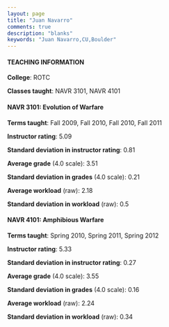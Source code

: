 ```yaml
---
layout: page
title: "Juan Navarro" 
comments: true
description: "blanks"
keywords: "Juan Navarro,CU,Boulder"
---
```

<head>
<script src="https://ajax.googleapis.com/ajax/libs/jquery/2.1.3/jquery.min.js"></script>
<script src="https://dl.dropboxusercontent.com/s/pc42nxpaw1ea4o9/highcharts.js?dl=0"></script>
<!-- <script src="../assets/js/highcharts.js"></script> -->
<style type="text/css">@font-face {
	font-family: "Bebas Neue";
	src: url(https://www.filehosting.org/file/details/544349/BebasNeue Regular.otf) format("opentype");
	}
	h1.Bebas { 
		font-family: "Bebas Neue", Verdana, Tahoma;
	}
</style>
</head>
	   
#### TEACHING INFORMATION

**College**: ROTC

**Classes taught**: NAVR 3101, NAVR 4101

#### NAVR 3101: Evolution of Warfare

**Terms taught**: Fall 2009, Fall 2010, Fall 2010, Fall 2011

**Instructor rating**: 5.09

**Standard deviation in instructor rating**: 0.81

**Average grade** (4.0 scale): 3.51

**Standard deviation in grades** (4.0 scale): 0.21

**Average workload** (raw): 2.18

**Standard deviation in workload** (raw): 0.5

#### NAVR 4101: Amphibious Warfare

**Terms taught**: Spring 2010, Spring 2011, Spring 2012

**Instructor rating**: 5.33

**Standard deviation in instructor rating**: 0.27

**Average grade** (4.0 scale): 3.55

**Standard deviation in grades** (4.0 scale): 0.16

**Average workload** (raw): 2.24

**Standard deviation in workload** (raw): 0.34

